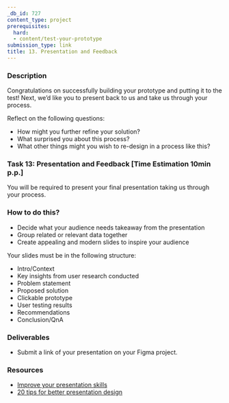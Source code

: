 ```yaml
---
_db_id: 727
content_type: project
prerequisites:
  hard:
  - content/test-your-prototype
submission_type: link
title: 13. Presentation and Feedback
---
```


### Description 
Congratulations on successfully building your prototype and putting it to the test! Next, we’d like you to present back to us and take us through your process.

Reflect on the following questions: 
- How might you further refine your solution? 
- What surprised you about this process? 
- What other things might you wish to re-design in a process like this?

### Task 13: Presentation and Feedback [Time Estimation 10min p.p.]
You will be required to present your final presentation taking us through your process. 

### How to do this?
- Decide what your audience needs takeaway from the presentation
- Group related or relevant data together
- Create appealing and modern slides to inspire your audience

Your slides must be in the following structure:
- Intro/Context
- Key insights from user research conducted 
- Problem statement
- Proposed solution
- Clickable prototype
- User testing results
- Recommendations
- Conclusion/QnA

### Deliverables
- Submit a link of your presentation on your Figma project.

### Resources
- [Improve your presentation skills](https://openclassrooms.com/en/courses/5948166-improve-your-presentation-skills)
- [20 tips for better presentation design](https://uxdesign.cc/20-tips-for-better-presentation-design-24950311d98c)